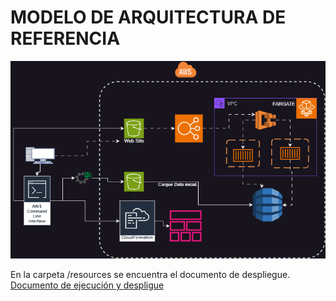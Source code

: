 # MODELO DE ARQUITECTURA DE REFERENCIA

![screenshot](resources/aws-fondo-btg.png)

En la carpeta /resources se encuentra el documento de despliegue.
[Documento de ejecución y despligue](/resources/DOCUMENTO-DESPLIEGUE-AWS-FONDO.pdf)

